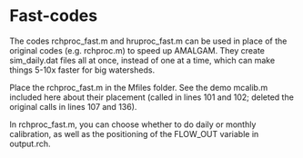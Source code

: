 # Fast-codes

The codes rchproc_fast.m and hruproc_fast.m can be used in place of the original codes (e.g. rchproc.m) to speed up AMALGAM.
They create sim_daily.dat files all at once, instead of one at a time, which can make things 5-10x faster for big watersheds.

Place the rchproc_fast.m in the Mfiles folder. See the demo mcalib.m included here about their placement (called in lines 101 
and 102; deleted the original calls in lines 107 and 136).

In rchproc_fast.m, you can choose whether to do daily or monthly calibration, as well as the positioning of the FLOW_OUT
variable in output.rch.
